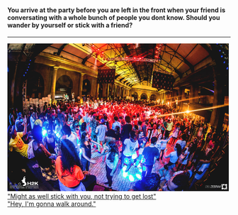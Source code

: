 #### You arrive at the party before you are left in the front when your friend is conversating with a whole bunch of people you dont know. Should you wander by yourself or stick with a friend?
----   
  ![partypic](partypic1.jpg)  
  ["Might as well stick with you, not trying to get lost"](stayWithFriend.mnd)  
  ["Hey, I'm gonna walk around."](kickedout.md)